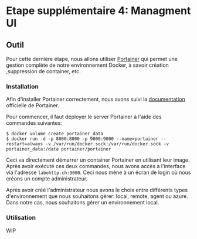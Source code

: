 # Etape supplémentaire 4: Managment UI

## Outil
Pour cette dernière étape, nous allons utiliser [Portainer](https://www.portainer.io) qui permet une gestion complète de notre environnement Docker, à savoir création ,suppression de container, etc.

### Installation
Afin d'installer Portainer correctement, nous avons suivi la [documentation](https://www.portainer.io/installation/) officielle de Portainer.

Pour commencer, il faut déployer le server Portainer à l'aide des commandes suivantes:
```
$ docker volume create portainer_data
$ docker run -d -p 8000:8000 -p 9000:9000 --name=portainer --restart=always -v /var/run/docker.sock:/var/run/docker.sock -v portainer_data:/data portainer/portainer
```
Ceci va directement démarrer un container Portainer en utilisant leur image. Après avoir exécuté ces deux commandes, nous avons accès à l'interface via l'adresse `labohttp.ch:9000`. Ceci nous mène à un écran de login où nous créons un compte administrateur.

Après avoir créé l'administrateur nous avons le choix entre différents types d'environnement que nous souhaitons gérer: local, remote, agent ou azure. Dans notre cas, nous souhaitons gérer un environnement local.

### Utilisation
WIP